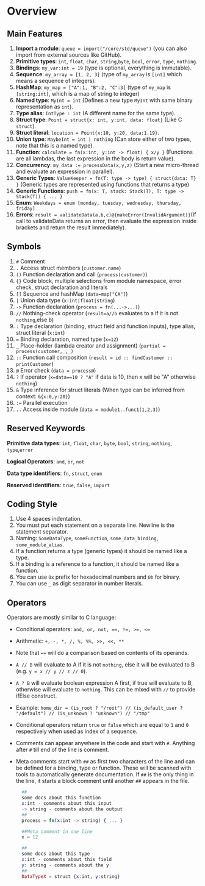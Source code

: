 # Overview

## Main Features

1. **Import a module**: `queue = import("/core/std/queue")` \(you can also import from external sources like GitHub\).
2. **Primitive types**: `int`, `float`, `char`, `string`,`byte`, `bool`, `error`, `type`, `nothing`. 
3. **Bindings**: `my_var:int = 19` \(type is optional, everything is immutable\).
4. **Sequence**: `my_array = [1, 2, 3]` \(type of `my_array` is `[int]` which means a sequence of integers\).
5. **HashMap**: `my_map = ["A":1, "B":2, "C":3]` \(type of `my_map` is `[string:int]`, which is a map of string to integer\)
6. **Named type**: `MyInt = int` \(Defines a new type `MyInt` with same binary representation as `int`\).
7. **Type alias**: `IntType : int` \(A different name for the same type\).
8. **Struct type**: `Point = struct{x: int, y:int, data: float}` \(Like C `struct`\).
9. **Struct literal**: `location = Point{x:10, y:20, data:1.19}`.
10. **Union type**: `MaybeInt = int | nothing` \(Can store either of two types, note that this is a named type\).
11. **Function**: `calculate = fn(x:int, y:int -> float) { x/y }` \(Functions are all lambdas, the last expression in the body is return value\).
12. **Concurrency**: `my_data := processData(x,y,z)` \(Start a new micro-thread and evaluate an expression in parallel\).
13. **Generic Types**: `ValueKeeper = fn(T: type -> type) { struct{data: T} }` \(Generic types are represented using functions that returns a type\)
14. **Generic Functions**: `push = fn(x: T, stack: Stack(T), T: type -> Stack(T)) { ... }`
15. **Enum**: `Weekdays = enum [monday, tuesday, wednesday, thursday, friday]`
16. **Errors**: `result = validateData(a,b,c)@{makeError(InvalidArgument)}`\(If call to validateData returns an error, then evaluate the expression inside brackets and return the result immediately\).

##  Symbols

1. `#`   Comment
2. `.`   Access struct members \(`customer.name`\)
3. `()` Function declaration and call \(`process(customer)`\)
4. `{}` Code block, multiple selections from module namespace, error check, struct declaration and literals
5. `[]` Sequence and hashMap \(`data=map["CA"]`\)
6. `|` Union data type \(`x:int|float|string`\)
7. `->` Function declaration \(`process = fn(...->...)`\)
8. `//`  Nothing-check operator \(`result=a//b` evaluates to a if it is not `nothing`,else b\)
9. `:`   Type declaration \(binding, struct field and function inputs\), type alias, struct literal \(`x:int`\)
10. `=`   Binding declaration, named type \(`x=12`\)
11. `_`   Place-holder \(lambda creator and assignment\) \(`partial = process(customer,_,_)`
12. `::`  Function call composition \(`result = id :: findCustomer :: printCustomer`\)
13. `@`   Error check \(`data = process@`\)
14. `?`   If operator \(`x=data==10 ? "A"`  if data is 10, then x will be "A" otherwise `nothing`\)
15. `&`   Type inference for struct literals \(When type can be inferred from context: `&{x:0,y:20}`\)
16. `:=`  Parallel execution
17. `..`  Access inside module \(`data = module1..func1(1,2,3)`\)

## Reserved Keywords

**Primitive data types**: `int`, `float`, `char`, `byte`, `bool`, `string`, `nothing`, `type`,`error`

**Logical Operators**: `and`, `or`, `not`

**Data type identifiers**: `fn`, `struct`, `enum`

**Reserved identifiers**: `true`, `false`, `import`

## Coding Style

1. Use 4 spaces indentation.
2. You must put each statement on a separate line. Newline is the statement separator.
3. Naming: `SomeDataType`, `someFunction`, `some_data_binding`, `some_module_alias`.
4. If a function returns a type \(generic types\) it should be named like a type.
5. If a binding is a reference to a function, it should be named like a function.
6. You can use `0x` prefix for hexadecimal numbers and `0b` for binary.
7. You can use `_` as digit separator in number literals.

## Operators

Operators are mostly similar to C language:

* Conditional operators: `and, or, not, ==, !=, >=, <=`
* Arithmetic: `+, -, *, /, %, %%, >>, <<, **`
* Note that `==` will do a comparison based on contents of its operands.
* `A // B` will evaluate to A if it is not `nothing`, else it will be evaluated to B \(e.g. `y = x // y // z // 0`\).
* `A ? B` will evaluate boolean expression A first, if true will evaluate to B, otherwise will evaluate to `nothing`. This can be mixed with `//` to provide ifElse construct.
* Example: `home_dir = (is_root ? "/root") // (is_default_user ? "/default") // (is_unknown ? "unknown") // "/tmp"`
* Conditional operators return `true` or `false` which are equal to `1` and `0` respectively when used as index of a sequence.
* Comments can appear anywhere in the code and start with `#`. Anything after `#` till end of the line is comment.
* Meta comments start with `##` as first two characters of the line and can be defined for a binding, type or function. These will be scanned with tools to automatically generate documentation. If `##` is the only thing in the line, it starts a block comment until another `##` appears in the file.

  ```elixir
    ## 
    some docs about this function
    x:int - comments about this input
    -> string - comments about the output
    ##
    process = fn(x:int -> string) { ... }

    ##Meta comment in one line
    x = 12

    ## 
    some docs about this type
    x:int - comments about this field
    y: string - comments about the y
    ##
    DataTypeX = struct {x:int, y:string}
  ```

